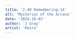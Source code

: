 ```yaml
---
title: '2.40 Remembering-14'
alt: 'Mysteries of the Arcana'
date: '2024-10-03'
author: 'J Gray'
artist: 'Keira'
---
```

